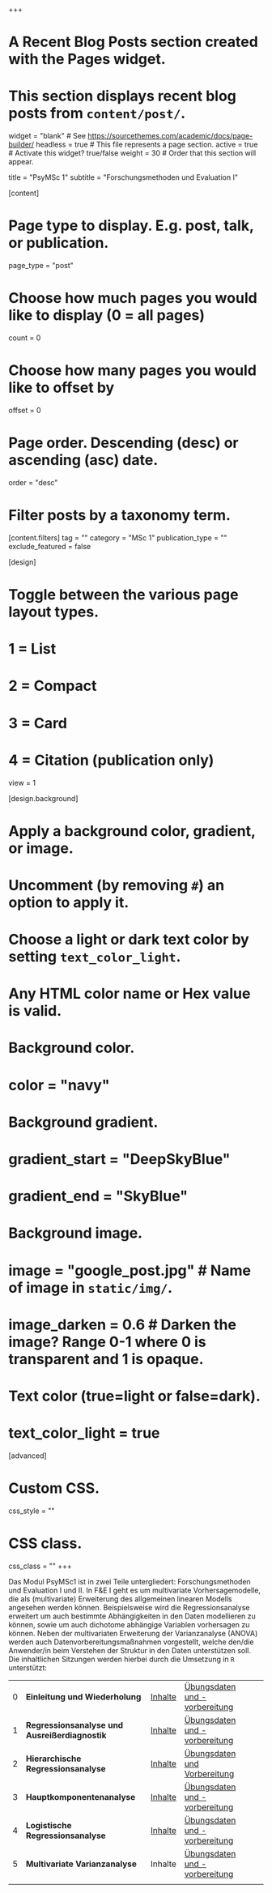 +++
# A Recent Blog Posts section created with the Pages widget.
# This section displays recent blog posts from `content/post/`.

widget = "blank"  # See https://sourcethemes.com/academic/docs/page-builder/
headless = true  # This file represents a page section.
active = true  # Activate this widget? true/false
weight = 30  # Order that this section will appear.

title = "PsyMSc 1"
subtitle = "Forschungsmethoden und Evaluation I"

[content]
  # Page type to display. E.g. post, talk, or publication.
  page_type = "post"

  # Choose how much pages you would like to display (0 = all pages)
  count = 0

  # Choose how many pages you would like to offset by
  offset = 0

  # Page order. Descending (desc) or ascending (asc) date.
  order = "desc"

  # Filter posts by a taxonomy term.
  [content.filters]
    tag = ""
    category = "MSc 1"
    publication_type = ""
    exclude_featured = false

[design]
  # Toggle between the various page layout types.
  #   1 = List
  #   2 = Compact
  #   3 = Card
  #   4 = Citation (publication only)
  view = 1

[design.background]
  # Apply a background color, gradient, or image.
  #   Uncomment (by removing `#`) an option to apply it.
  #   Choose a light or dark text color by setting `text_color_light`.
  #   Any HTML color name or Hex value is valid.

  # Background color.
  # color = "navy"

  # Background gradient.
  # gradient_start = "DeepSkyBlue"
  # gradient_end = "SkyBlue"

  # Background image.
  # image = "google_post.jpg"  # Name of image in `static/img/`.
  # image_darken = 0.6  # Darken the image? Range 0-1 where 0 is transparent and 1 is opaque.

  # Text color (true=light or false=dark).
  # text_color_light = true  

[advanced]
 # Custom CSS.
 css_style = ""

 # CSS class.
 css_class = ""
+++

Das Modul PsyMSc1 ist in zwei Teile untergliedert: Forschungsmethoden und Evaluation I und II. In F&E I geht es um multivariate Vorhersagemodelle, die als (multivariate) Erweiterung des allgemeinen linearen Modells angesehen werden können. Beispielsweise wird die Regressionsanalyse erweitert um auch bestimmte Abhängigkeiten in den Daten modellieren zu können, sowie um auch dichotome abhängige Variablen vorhersagen zu können. Neben der multivariaten Erweiterung der Varianzanalyse (ANOVA) werden auch Datenvorbereitungsmaßnahmen vorgestellt, welche den/die Anwender/in beim Verstehen der Struktur in den Daten unterstützen soll. Die inhaltlichen Sitzungen werden hierbei durch die Umsetzung in `R` unterstützt:


|  |  |  |  | | |
| --- | --- | --- | --- | --- | --- |
| 0 | **Einleitung und Wiederholung** | [Inhalte](/post/einleitung-und-wiederholung)  | [Übungsdaten und -vorbereitung](/post/MSc1-Daten) |
| 1 | **Regressionsanalyse und Ausreißerdiagnostik** | [Inhalte](/post/regression-und-ausreisserdiagnostik)  | [Übungsdaten und -vorbereitung](/post/MSc1-Daten) |
| 2 | **Hierarchische Regressionsanalyse** | [Inhalte](/post/multi-level-modeling)  | [Übungsdaten und Vorbereitung](/post/MSc1-Daten) |
| 3 | **Hauptkomponentenanalyse** | [Inhalte](/post/PCA)  | [Übungsdaten und -vorbereitung](/post/MSc1-Daten) |
| 4 | **Logistische Regressionsanalyse** | [Inhalte](/post/logistische-regression)  | [Übungsdaten und -vorbereitung](/post/MSc1-Daten) |
| 5 | **Multivariate Varianzanalyse** | Inhalte  | [Übungsdaten und -vorbereitung](/post/MSc1-Daten) |
|  |  |  |  | | |
